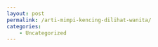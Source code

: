 ```yaml
---
layout: post
permalink: /arti-mimpi-kencing-dilihat-wanita/
categories:
    - Uncategorized
---
```


